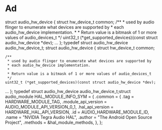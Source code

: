 # Ad
struct audio_hw_device {     struct hw_device_t common;      /**      * used by audio flinger to enumerate what devices are supported by      * each audio_hw_device implementation.      *      * Return value is a bitmask of 1 or more values of audio_devices_t      */     uint32_t (*get_supported_devices)(const struct audio_hw_device *dev);   ... }; typedef struct audio_hw_device audio_hw_device_t;
struct audio_hw_device {
    struct hw_device_t common;

    /**
     * used by audio flinger to enumerate what devices are supported by
     * each audio_hw_device implementation.
     *
     * Return value is a bitmask of 1 or more values of audio_devices_t
     */
    uint32_t (*get_supported_devices)(const struct audio_hw_device *dev);
  ...
};
typedef struct audio_hw_device audio_hw_device_t;struct audio_module HAL_MODULE_INFO_SYM = {
    .common = {
        .tag = HARDWARE_MODULE_TAG,
        .module_api_version = AUDIO_MODULE_API_VERSION_0_1,
        .hal_api_version = HARDWARE_HAL_API_VERSION,
        .id = AUDIO_HARDWARE_MODULE_ID,
        .name = "NVIDIA Tegra Audio HAL",
        .author = "The Android Open Source Project",
        .methods = &hal_module_methods,
    },
};
